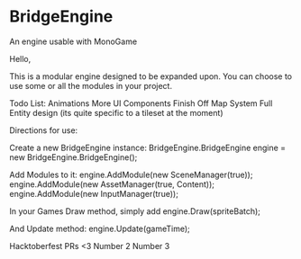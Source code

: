 # BridgeEngine
An engine usable with MonoGame

Hello,

This is a modular engine designed to be expanded upon. You can choose to use some or all the modules in your project.


Todo List:
Animations
More UI Components
Finish Off Map System
Full Entity design (its quite specific to a tileset at the moment)

Directions for use:

Create a new BridgeEngine instance:
BridgeEngine.BridgeEngine engine = new BridgeEngine.BridgeEngine();

Add Modules to it:
engine.AddModule(new SceneManager(true));
engine.AddModule(new AssetManager(true, Content));
engine.AddModule(new InputManager(true));

In your Games Draw method, simply add
engine.Draw(spriteBatch);

And Update method:
engine.Update(gameTime);

Hacktoberfest PRs <3 
Number 2
Number 3
